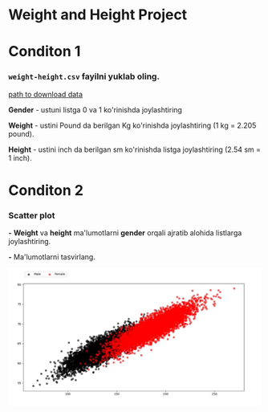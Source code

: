 # Weight and Height Project

# Conditon 1

### `weight-height.csv` fayilni yuklab oling.
[path to download data](https://raw.githubusercontent.com/Naxalov/matplotlib/master/scatter/weight-height.csv)

 **Gender** - ustuni listga 0 va 1 ko'rinishda joylashtiring

 **Weight** - ustini Pound da berilgan Kg ko'rinishda joylashtiring (1 kg = 2.205 pound).

 **Height** - ustini inch da berilgan sm ko'rinishda listga joylashtiring (2.54 sm = 1 inch).


# Conditon 2

### Scatter plot

**-** **Weight** va **height** ma'lumotlarni **gender** orqali ajratib alohida listlarga joylashtiring.

**-** Ma'lumotlarni tasvirlang.

![resutl image](data/result.jpg)